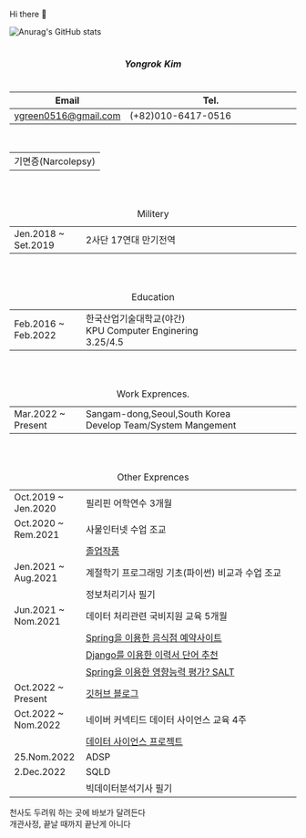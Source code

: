 Hi there 👋





<!-- 깃허브 상태 표시 -->
![Anurag's GitHub stats](https://github-readme-stats.vercel.app/api?username=Grokeen&show_icons=true&theme=radical)



<div>
	<table> <!-- ------이름------ -->
		<caption><h5>Yongrok Kim</h5></caption>
    <colgroup>
		<col style="width: 10%">
      	<col style="width: auto">
	</colgroup>
    <thead>
      <tr>
        <th>Email</th>
        <th>Tel.</th>
			</tr>
    </thead>
    <tbody>
      <tr>
        <td><a href="mailto:ygreen0516@gmail.com">
  ygreen0516@gmail.com
  </a></td>
  			<td>(+82)010-6417-0516</td>
			</tr>    
		<tbody>
	</table>
  <br>
  <table> <!-- ------병과------ -->
		<colgroup><col style="width: auto">
	</colgroup>
    <tbody>
      <tr>
        <td colspan="2">
			 		기면증(Narcolepsy)
      	</td>
			</tr>    
		<tbody>
	</table>
	<br>
	<br>
	<table><!-- ------군대------ -->
		<caption>Militery</caption>
    <colgroup>
		<col style="width: 25%">
      	<col style="width: auto">
	</colgroup>
    <tbody>
      <tr>
        <td>Jen.2018 ~ Set.2019
				</td>
        <td> 
					2사단 17연대 만기전역<br>
				</td>
			</tr>    
		<tbody>
	</table>

  <br>
	<br>
	<table> <!-- ------학력------ -->
		<caption>Education</caption>
    <colgroup>
		<col style="width: 25%">
      	<col style="width: auto">
	</colgroup>
    <tbody>
      <tr>
        <td>Feb.2016 ~ Feb.2022</td>
        <td>
          한국산업기술대학교(야간)<br>
          KPU Computer Enginering<br>
					3.25/4.5
				</td>
			</tr>    
		<tbody>
	</table>
  
  <br>
	<br>
	<table><!-- ------경력------ -->
		<caption>Work Exprences.</caption>
    <colgroup>
		<col style="width: 25%">
      	<col style="width: auto">
	</colgroup>
    <tbody>
      <tr>
        <td>Mar.2022 ~ Present
				</td>
        <td>
        	Sangam-dong,Seoul,South Korea<br>
					Develop Team/System Mangement <br>
				</td>
			</tr>    
		<tbody>
	</table>

	
  
  <br>
	<br>
	<table><!-- ------경험 및 자격증------ -->
		<caption>Other Exprences</caption>
    <colgroup>
		<col style="width: 25%">
      	<col style="width: auto">
	</colgroup>
    <tbody>
      <tr>
        <td>Oct.2019 ~ Jen.2020
				</td>
        <td>
        	필리핀 어학연수 3개월 <br>
				</td>
			</tr>
			<tr>
        <td>Oct.2020 ~ Rem.2021
				</td>
        <td>
        	사물인터넷 수업 조교 <br>
				</td>
			</tr>
      <tr>
        <td><!-- Oct.2020 ~ Rem.2021 -->
				</td>
        <td>
        	<a href="">졸업작품</a><br>
				</td>
			</tr>
      <tr>
        <td>Jen.2021 ~ Aug.2021
				</td>
        <td>
        	계절학기 프로그래밍 기초(파이썬) 비교과 수업 조교  <br>
				</td>
			</tr>
      <tr>
        <td><!-- Mar.2021 -->
				</td>
        <td>
        	정보처리기사 필기 <br>
				</td>
			</tr>
      <tr>
        <td>Jun.2021 ~ Nom.2021
				</td>
        <td>
        	데이터 처리관련 국비지원 교육 5개월 <br>
				</td>
			</tr>
      <tr>
        <td><!-- Jun.2021 ~ Nom.2021 -->
				</td>
        <td>
        	<a href="">Spring을 이용한 음식점 예약사이트 
					</a><br>
				</td>
			</tr>
      <tr>
        <td><!-- Jun.2021 ~ Nom.2021 -->
				</td>
        <td>
          <a href="">Django를 이용한 이력서 단어 추천
					</a><br>
				</td>
			</tr>
      <tr>
        <td><!-- Jun.2021 ~ Nom.2021 -->
				</td>
        <td>
          <a href="">Spring을 이용한 영향능력 평가? SALT
					</a><br>
				</td>
			</tr>
      <tr>
        <td>Oct.2022 ~ Present
				</td>
        <td>
        	<a href="https://grokeen.github.io/">
    깃허브 블로그
	</a><br>
				</td>
			</tr>
      <tr>
        <td>Oct.2022 ~ Nom.2022
				</td>
        <td>
        	네이버 커넥티드 데이터 사이언스 교육 4주 <br>
				</td>
			</tr>
      <tr>
        <td><!-- Oct.2022 ~ Nom.2022 -->
				</td>
        <td>
        	<a href="">데이터 사이언스 프로젝트</a> <br>
				</td>
			</tr>
      <tr>
        <td>25.Nom.2022
				</td>
        <td>
        	ADSP<br>
				</td>
			</tr>
      <tr>
        <td>2.Dec.2022
				</td>
        <td>
        	SQLD<br>
				</td>
			</tr>
      <tr>
        <td><!-- Jun.2023 -->
				</td>
        <td>
        	빅데이터분석기사 필기<br>
				</td>
			</tr>  
		<tbody>
	</table>
</div>



  


천사도 두려워 하는 곳에 바보가 달려든다<br>
개관사정, 끝날 때까지 끝난게 아니다<br>








<!--

<div>
	<table>
		<caption>It's me</caption>
    <colgroup>
			<col style="width: 25%">
      <col style="width: 25%">
      <col style="width: 25%">
      <col style="width: 25%">
		</colgroup>
    <thead>
      <tr>
        <th>이름</th>
        <th>한글</th>
        <th>영문</th>
        <th>용록4</th>
			</tr>
    </thead>
    <tbody>
      <tr>
        <td>1</td>
        <td>2</td>
        <td>3</td>
        <td>4</td>
			</tr>
        <tr>
        <td>1</td>
        <td>2</td>
        <td>3</td>
        <td>4</td>
			</tr>
    <tbody>
	</table>
</div>

-->
<!--
**Grokeen/Grokeen** is a ✨ _special_ ✨ repository because its `README.md` (this file) appears on your GitHub profile.

Here are some ideas to get you started:

- 🔭 I’m currently working on ...
- 🌱 I’m currently learning ...
- 👯 I’m looking to collaborate on ...
- 🤔 I’m looking for help with ...
- 💬 Ask me about ...
- 📫 How to reach me: ...
- 😄 Pronouns: ...
- ⚡ Fun fact: ...
-->
